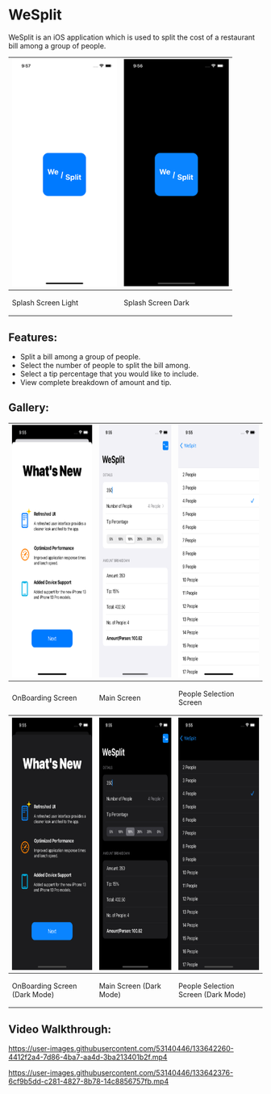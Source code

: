 <html>
  <head>
    <link href="https://cdn.jsdelivr.net/npm/bootstrap@5.1.1/dist/css/bootstrap.min.css" rel="stylesheet" integrity="sha384-F3w7mX95PdgyTmZZMECAngseQB83DfGTowi0iMjiWaeVhAn4FJkqJByhZMI3AhiU" crossorigin="anonymous">
  </head>
  
  <body>
    <h1>WeSplit</h1>

<p class="font-size: 12"> WeSplit is an iOS application which is used to split the cost of a restaurant bill among a group of people. </p>

<table class="table">
  <thead>
  <tr>
    <th>
      <img src="Resources/Splash-Light.png" height=450>
    </th>
    <th>
      <img src="Resources/Splash-Dark.png" height=450>
    </th>
  </tr>
  </thead>
  <tbody>
  <tr>
    <td><p>Splash Screen Light</p></td>
    <td><p>Splash Screen Dark</p></td>
  </tr>
  </tbody>
</table>

    
## Features:
<ul>
  <li>Split a bill among a group of people.</li>
  <li>Select the number of people to split the bill among.</li>
  <li>Select a tip percentage that you would like to include.</li>
  <li>View complete breakdown of amount and tip.</li>
  </ul>
    
## Gallery:
<table class="table">
  <thead>
  <tr>
    <th>
      <img src="Resources/OnBoarding-Light.png" height=500>
    </th>
    <th>
      <img src="Resources/Main-Light.png" height=500>
    </th>
    <th>
      <img src="Resources/People-Light.png" height=500>
    </th>
  </tr>
  </thead>
  <tbody>
  <tr>
    <td><p>OnBoarding Screen</p></td>
    <td><p>Main Screen</p></td>
    <td><p>People Selection Screen</p></td>
  </tr>
  </tbody>
  <thead>
  <tr>
    <th>
      <img src="Resources/OnBoarding-Dark.png" height=500>
    </th>
    <th>
      <img src="Resources/Main-Dark.png" height=500>
    </th>
    <th>
      <img src="Resources/People-Dark.png" height=500>
    </th>
  </tr>
  </thead>
  <tbody>
  <tr>
    <td><p>OnBoarding Screen (Dark Mode)</p></td>
    <td><p>Main Screen (Dark Mode)</p></td>
    <td><p>People Selection Screen (Dark Mode)</p></td>
  </tr>
  </tbody>
</table>
    
## Video Walkthrough:
    
<!-- <video controls>
<source src="Resources/Video-Showcase-Light.mp4" type="video/mp4">
  Your browser does not support videos.
</video>
    
<ul>
<li>https://www.youtube.com/watch?v=yx8yns_SDpc</li>
</ul>
    

 -->
https://user-images.githubusercontent.com/53140446/133642260-4412f2a4-7d86-4ba7-aa4d-3ba213401b2f.mp4



https://user-images.githubusercontent.com/53140446/133642376-6cf9b5dd-c281-4827-8b78-14c8856757fb.mp4

  </body>
</html>
